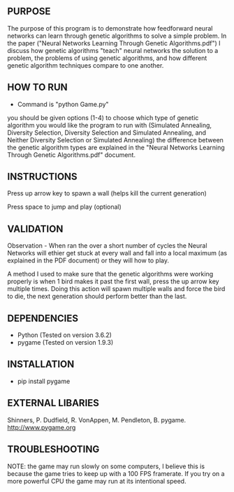 ## PURPOSE
The purpose of this program is to demonstrate how feedforward neural networks can learn through genetic algorithms to solve a simple problem. In the paper ("Neural Networks Learning Through Genetic Algorithms.pdf") I discuss how genetic algorithms "teach" neural networks the solution to a problem, the problems of using genetic algorithms, and how different genetic algorithm techniques compare to one another.

## HOW TO RUN 
 - Command is "python Game.py"

you should be given options (1-4) to choose which type of genetic algorithm you would like 
the program to run with (Simulated Annealing, Diversity Selection, Diversity Selection and Simulated Annealing, 
and Neither Diversity Selection or Simulated Annealing) the difference between the genetic algorithm types are 
explained in the "Neural Networks Learning Through Genetic Algorithms.pdf" document.

## INSTRUCTIONS
Press up arrow key to spawn a wall (helps kill the current generation)

Press space to jump and play (optional)

## VALIDATION
Observation - When ran the over a short number of cycles the Neural Networks will ethier 
get stuck at every wall and fall into a local maximum (as explained in the PDF document) 
or they will how to play. 

A method I used to make sure that the genetic algorithms were working properly is when 1 
bird makes it past the first wall, press the up arrow key multiple times. Doing this action
will spawn multiple walls and force the bird to die, the next generation should perform better than the last.

## DEPENDENCIES
 - Python (Tested on version 3.6.2)
 - pygame (Tested on version 1.9.3)

## INSTALLATION
 - pip install pygame

## EXTERNAL LIBARIES
Shinners, P. Dudfield, R. VonAppen, M. Pendleton, B. pygame.
http://www.pygame.org

## TROUBLESHOOTING
NOTE: the game may run slowly on some computers, I believe this is because the game tries
to keep up with a 100 FPS framerate. If you try on a more powerful CPU the game may run 
at its intentional speed.
